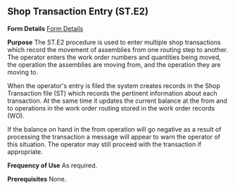 ## Shop Transaction Entry (ST.E2)
<PageHeader />

**Form Details**
[Form Details](../ST-E2-1/README.md)

**Purpose**
The ST.E2 procedure is used to enter multiple shop transactions which record
the movement of assemblies from one routing step to another. The operator
enters the work order numbers and quantities being moved, the operation the
assemblies are moving from, and the operation they are moving to.

When the operator's entry is filed the system creates records in the Shop
Transaction file (ST) which records the pertinent information about each
transaction. At the same time it updates the current balance at the from and
to operations in the work order routing stored in the work order records (WO).

If the balance on hand in the from operation will go negative as a result of
processing the transaction a message will appear to warn the operator of this
situation. The operator may still proceed with the transaction if appropriate.

**Frequency of Use**
As required.

**Prerequisites**
None.

<badge text= "Version 8.10.57 " vertical="middle" />

<PageFooter />
